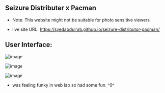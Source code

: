 ## Seizure Distributer x Pacman
- Note: This website might not be suitable for photo sensitive viewers
  
-  live site URL:  https://syedabdulrab.github.io/seizure-distributor-pacman/

## User Interface:
![image](https://github.com/SyedAbdulrab/seizure-distributor-pacman/assets/99114574/654e0bb0-27bb-415c-bc06-0a79e042d3d5)

![image](https://github.com/SyedAbdulrab/seizure-distributor-pacman/assets/99114574/e66d8396-9e60-4bf6-aa1d-d47c0a3df9c2)

![image](https://github.com/SyedAbdulrab/seizure-distributor-pacman/assets/99114574/516f17d5-514c-4cdd-a1da-24ba2397b3cc)

- was feeling funky in web lab so had some fun. ^0^
